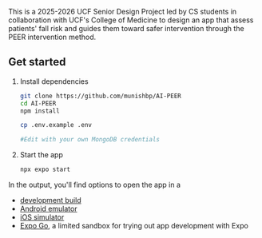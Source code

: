 This is a 2025-2026 UCF Senior Design Project led by CS students in collaboration with UCF's College of Medicine to design an app that assess patients' fall risk and guides them toward safer intervention through the PEER intervention method.

## Get started



1. Install dependencies

   ```bash
   git clone https://github.com/munishbp/AI-PEER
   cd AI-PEER
   npm install

   cp .env.example .env

   #Edit with your own MongoDB credentials
   ```

2. Start the app

   ```bash
   npx expo start
   ```

In the output, you'll find options to open the app in a

- [development build](https://docs.expo.dev/develop/development-builds/introduction/)
- [Android emulator](https://docs.expo.dev/workflow/android-studio-emulator/)
- [iOS simulator](https://docs.expo.dev/workflow/ios-simulator/)
- [Expo Go](https://expo.dev/go), a limited sandbox for trying out app development with Expo




